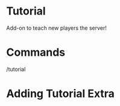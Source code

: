 # Tutorial
Add-on to teach new players the server!


# Commands
/tutorial


# Adding Tutorial Extra
